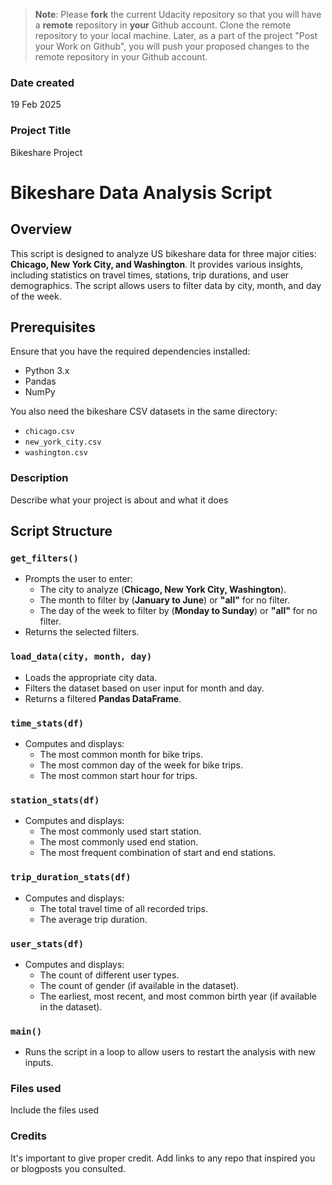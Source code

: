 >**Note**: Please **fork** the current Udacity repository so that you will have a **remote** repository in **your** Github account. Clone the remote repository to your local machine. Later, as a part of the project "Post your Work on Github", you will push your proposed changes to the remote repository in your Github account.

### Date created
19 Feb 2025

### Project Title
Bikeshare Project 

# Bikeshare Data Analysis Script

## Overview
This script is designed to analyze US bikeshare data for three major cities: **Chicago, New York City, and Washington**. It provides various insights, including statistics on travel times, stations, trip durations, and user demographics. The script allows users to filter data by city, month, and day of the week.

## Prerequisites
Ensure that you have the required dependencies installed:

- Python 3.x
- Pandas
- NumPy

You also need the bikeshare CSV datasets in the same directory:
- `chicago.csv`
- `new_york_city.csv`
- `washington.csv`

### Description
Describe what your project is about and what it does

## Script Structure

### `get_filters()`
- Prompts the user to enter:
  - The city to analyze (**Chicago, New York City, Washington**).
  - The month to filter by (**January to June**) or **"all"** for no filter.
  - The day of the week to filter by (**Monday to Sunday**) or **"all"** for no filter.
- Returns the selected filters.

### `load_data(city, month, day)`
- Loads the appropriate city data.
- Filters the dataset based on user input for month and day.
- Returns a filtered **Pandas DataFrame**.

### `time_stats(df)`
- Computes and displays:
  - The most common month for bike trips.
  - The most common day of the week for bike trips.
  - The most common start hour for trips.

### `station_stats(df)`
- Computes and displays:
  - The most commonly used start station.
  - The most commonly used end station.
  - The most frequent combination of start and end stations.

### `trip_duration_stats(df)`
- Computes and displays:
  - The total travel time of all recorded trips.
  - The average trip duration.

### `user_stats(df)`
- Computes and displays:
  - The count of different user types.
  - The count of gender (if available in the dataset).
  - The earliest, most recent, and most common birth year (if available in the dataset).

### `main()`
- Runs the script in a loop to allow users to restart the analysis with new inputs.

### Files used
Include the files used

### Credits
It's important to give proper credit. Add links to any repo that inspired you or blogposts you consulted.



